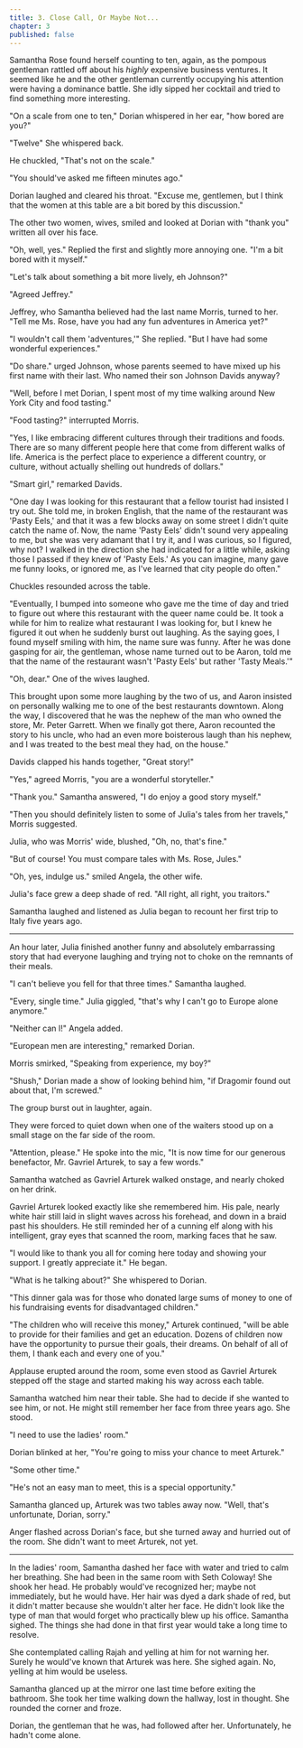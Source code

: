 ```yaml
---
title: 3. Close Call, Or Maybe Not...
chapter: 3
published: false
---
```

Samantha Rose found herself counting to ten, again, as the pompous gentleman rattled off about his *highly* expensive business ventures. It seemed like he and the other gentleman currently occupying his attention were having a dominance battle. She idly sipped her cocktail and tried to find something more interesting.

"On a scale from one to ten," Dorian whispered in her ear, "how bored are you?"

"Twelve" She whispered back.

He chuckled, "That's not on the scale."

"You should've asked me fifteen minutes ago."

Dorian laughed and cleared his throat. "Excuse me, gentlemen, but I think that the women at this table are a bit bored by this discussion."

The other two women, wives, smiled and looked at Dorian with "thank you" written all over his face.

"Oh, well, yes." Replied the first and slightly more annoying one. "I'm a bit bored with it myself."

"Let's talk about something a bit more lively, eh Johnson?"

"Agreed Jeffrey."

Jeffrey, who Samantha believed had the last name Morris, turned to her. "Tell me Ms. Rose, have you had any fun adventures in America yet?"

"I wouldn't call them 'adventures,'" She replied. "But I have had some wonderful experiences."

"Do share." urged Johnson, whose parents seemed to have mixed up his first name with their last. Who named their son Johnson Davids anyway?

"Well, before I met Dorian, I spent most of my time walking around New York City and food tasting."

"Food tasting?" interrupted Morris.

"Yes, I like embracing different cultures through their traditions and foods. There are so many different people here that come from different walks of life. America is the perfect place to experience a different country, or culture, without actually shelling out hundreds of dollars."

"Smart girl," remarked Davids.

"One day I was looking for this restaurant that a fellow tourist had insisted I try out. She told me, in broken English, that the name of the restaurant was 'Pasty Eels,' and that it was a few blocks away on some street I didn't quite catch the name of. Now, the name 'Pasty Eels' didn't sound very appealing to me, but she was very adamant that I try it, and I was curious, so I figured, why not? I walked in the direction she had indicated for a little while, asking those I passed if they knew of 'Pasty Eels.' As you can imagine, many gave me funny looks, or ignored me, as I've learned that city people do often."

Chuckles resounded across the table.

"Eventually, I bumped into someone who gave me the time of day and tried to figure out where this restaurant with the queer name could be. It took a while for him to realize what restaurant I was looking for, but I knew he figured it out when he suddenly burst out laughing. As the saying goes, I found myself smiling with him, the name sure was funny. After he was done gasping for air, the gentleman, whose name turned out to be Aaron, told me that the name of the restaurant wasn't 'Pasty Eels' but rather 'Tasty Meals.'"

"Oh, dear." One of the wives laughed.

This brought upon some more laughing by the two of us, and Aaron insisted on personally walking me to one of the best restaurants downtown. Along the way, I discovered that he was the nephew of the man who owned the store, Mr. Peter Garrett. When we finally got there, Aaron recounted the story to his uncle, who had an even more boisterous laugh than his nephew, and I was treated to the best meal they had, on the house."

Davids clapped his hands together, "Great story!"

"Yes," agreed Morris, "you are a wonderful storyteller."

"Thank you." Samantha answered, "I do enjoy a good story myself."

"Then you should definitely listen to some of Julia's tales from her travels," Morris suggested.

Julia, who was Morris' wide, blushed, "Oh, no, that's fine."

"But of course! You must compare tales with Ms. Rose, Jules."

"Oh, yes, indulge us." smiled Angela, the other wife.

Julia's face grew a deep shade of red. "All right, all right, you traitors."

Samantha laughed and listened as Julia began to recount her first trip to Italy five years ago.

---

An hour later, Julia finished another funny and absolutely embarrassing story that had everyone laughing and trying not to choke on the remnants of their meals.

"I can't believe you fell for that three times." Samantha laughed.

"Every, single time." Julia giggled, "that's why I can't go to Europe alone anymore."

"Neither can I!" Angela added.

"European men are interesting," remarked Dorian.

Morris smirked, "Speaking from experience, my boy?"

"Shush," Dorian made a show of looking behind him, "if Dragomir found out about that, I'm screwed."

The group burst out in laughter, again.

They were forced to quiet down when one of the waiters stood up on a small stage on the far side of the room.

"Attention, please." He spoke into the mic, "It is now time for our generous benefactor, Mr. Gavriel Arturek, to say a few words."

Samantha watched as Gavriel Arturek walked onstage, and nearly choked on her drink.

Gavriel Arturek looked exactly like she remembered him. His pale, nearly white hair still laid in slight waves across his forehead, and down in a braid past his shoulders. He still reminded her of a cunning elf along with his intelligent, gray eyes that scanned the room, marking faces that he saw.

"I would like to thank you all for coming here today and showing your support. I greatly appreciate it." He began.

"What is he talking about?" She whispered to Dorian.

"This dinner gala was for those who donated large sums of money to one of his fundraising events for disadvantaged children."

"The children who will receive this money," Arturek continued, "will be able to provide for their families and get an education. Dozens of children now have the opportunity to pursue their goals, their dreams. On behalf of all of them, I thank each and every one of you."

Applause erupted around the room, some even stood as Gavriel Arturek stepped off the stage and started making his way across each table.

Samantha watched him near their table. She had to decide if she wanted to see him, or not. He might still remember her face from three years ago. She stood.

"I need to use the ladies' room."

Dorian blinked at her, "You're going to miss your chance to meet Arturek."

"Some other time."

"He's not an easy man to meet, this is a special opportunity."

Samantha glanced up, Arturek was two tables away now. "Well, that's unfortunate, Dorian, sorry."

Anger flashed across Dorian's face, but she turned away and hurried out of the room. She didn't want to meet Arturek, not yet.

---

In the ladies' room, Samantha dashed her face with water and tried to calm her breathing. She had been in the same room with Seth Coloway! She shook her head. He probably would've recognized her; maybe not immediately, but he would have. Her hair was dyed a dark shade of red, but it didn't matter because she wouldn't alter her face. He didn't look like the type of man that would forget who practically blew up his office. Samantha sighed. The things she had done in that first year would take a long time to resolve.

She contemplated calling Rajah and yelling at him for not warning her. Surely he would've known that Arturek was here. She sighed again. No, yelling at him would be useless.

Samantha glanced up at the mirror one last time before exiting the bathroom. She took her time walking down the hallway, lost in thought. She rounded the corner and froze.

Dorian, the gentleman that he was, had followed after her. Unfortunately, he hadn't come alone.

